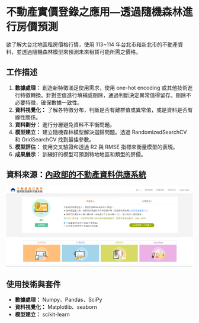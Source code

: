 # 不動產實價登錄之應用—透過隨機森林進行房價預測
欲了解大台北地區租房價格行情，使用 113~114 年台北市和新北市的不動產資料，並透過隨機森林模型來預測未來租賃可能所需之價格。

## 工作描述
1. **數據處理：** 創造新特徵滿足使用需求，使用 one-hot encoding 或其他技術進行特徵轉換。針對空值進行填補或刪除，通過判斷決定異常值得留存。刪除不必要特徵，確保數據一致性。
2. **資料視覺化：** 了解各特徵分布，判斷是否有離群值或異常值，或是資料是否有線性關係。
3. **資料劃分：** 進行分層避免資料不平衡問題。
4. **模型建立：** 建立隨機森林模型解決迴歸問題。透過 RandomizedSearchCV 和 GridSearchCV 找到最佳參數。
5. **模型評估：** 使用交叉驗證和透過 R2 與 RMSE 指標來衡量模型的表現。
6. **成果展示：** 訓練好的模型可預測特地地區和類型的房價。 

## 資料來源：[內政部的不動產資料供應系統](https://plvr.land.moi.gov.tw/Login_input?authfailed=true#)
![不動產資料供應系統](photo/不動產資料供應系統.png)

## 使用技術與套件
- **數據處理：** Numpy、Pandas、SciPy
- **資料視覺化：** Matplotlib、seaborn
- **模型建立：** scikit-learn

